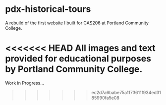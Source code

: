 # pdx-historical-tours
A rebuild of the first website I built for CAS206 at Portland Community College.

<<<<<<< HEAD
All images and text provided for educational purposes by Portland Community College.
=======
Work in Progress...
>>>>>>> ec2d7a6babe75a1173611f934ed3185990fa5e08
